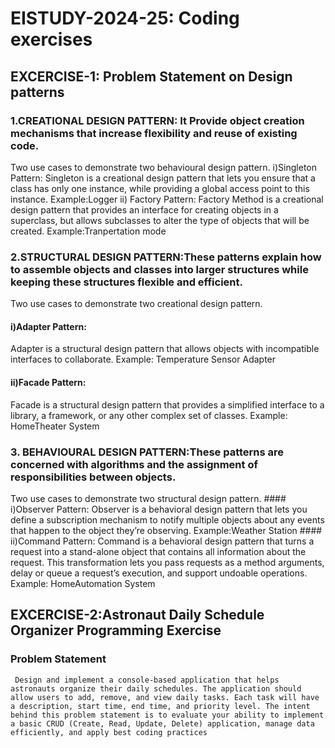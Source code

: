 # EISTUDY-2024-25: Coding exercises  
 ## EXCERCISE-1: Problem Statement on Design patterns
  ### 1.CREATIONAL DESIGN PATTERN: It Provide object creation mechanisms that increase flexibility and reuse of existing code.
  Two use cases to demonstrate two behavioural design pattern.
   i)Singleton Pattern: 
   Singleton is a creational design pattern that lets you ensure that a class has only one instance, while providing a global access point to this instance.
    Example:Logger
    ii) Factory Pattern:
    Factory Method is a creational design pattern that provides an interface for creating objects in a superclass, but allows subclasses to alter the type of objects that will be created.
    Example:Tranpertation mode
 ### 2.STRUCTURAL DESIGN PATTERN:These patterns explain how to assemble objects and classes into larger structures while keeping these structures flexible and efficient.
 Two use cases to demonstrate two creational design pattern.
 #### i)Adapter Pattern:
 Adapter is a structural design pattern that allows objects with incompatible interfaces to collaborate.
  Example: Temperature Sensor Adapter
  #### ii)Facade Pattern:
  Facade is a structural design pattern that provides a simplified interface to a library, a framework, or any other complex set of classes.
 Example: HomeTheater System
  ### 3. BEHAVIOURAL DESIGN PATTERN:These patterns are concerned with algorithms and the assignment of responsibilities between objects.
 Two use cases to demonstrate two structural design pattern.
                    #### i)Observer Pattern:
                        Observer is a behavioral design pattern that lets you define a subscription mechanism to notify multiple objects about any events that happen to the object they’re observing.
                     Example:Weather Station
                    #### ii)Command Pattern:
                         Command is a behavioral design pattern that turns a request into a stand-alone object that contains all information about the request. This transformation lets you pass requests as a 
                         method arguments, delay or queue a request’s execution, and support undoable operations.
                     Example: HomeAutomation System
## EXCERCISE-2:Astronaut Daily Schedule Organizer Programming Exercise
### Problem Statement
     Design and implement a console-based application that helps astronauts organize their daily schedules. The application should allow users to add, remove, and view daily tasks. Each task will have a description, start time, end time, and priority level. The intent behind this problem statement is to evaluate your ability to implement a basic CRUD (Create, Read, Update, Delete) application, manage data efficiently, and apply best coding practices
                              
